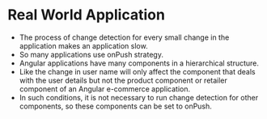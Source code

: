 # Real World Application

- The process of change detection for every small change in the application makes an application slow.
- So many applications use onPush strategy.
- Angular applications have many components in a hierarchical structure.
- Like the change in user name will only affect the component that deals with the user details but not the product component or retailer component of an Angular e-commerce application.
- In such conditions, it is not necessary to run change detection for other components, so these components can be set to onPush.

